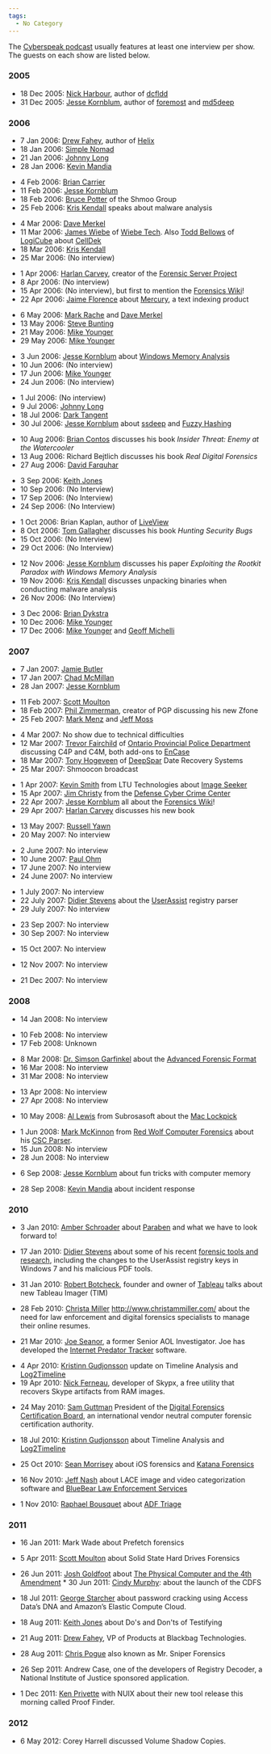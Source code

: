 ```yaml
---
tags:
  - No Category
---
```

The [Cyberspeak podcast](cyberspeak_podcast.md) usually features
at least one interview per show. The guests on each show are listed
below.

### 2005

- 18 Dec 2005: [Nick Harbour](nick_harbour.md), author of
  [dcfldd](dcfldd.md)
- 31 Dec 2005: [Jesse Kornblum](jesse_kornblum.md), author of
  [foremost](foremost.md) and [md5deep](md5deep.md)

### 2006

- 7 Jan 2006: [Drew Fahey](drew_fahey.md), author of [Helix](helix3.md)
- 18 Jan 2006: [Simple Nomad](simple_nomad.md)
- 21 Jan 2006: [Johnny Long](johnny_long.md)
- 28 Jan 2006: [Kevin Mandia](kevin_mandia.md)

<!-- -->

- 4 Feb 2006: [Brian Carrier](brian_carrier.md)
- 11 Feb 2006: [Jesse Kornblum](jesse_kornblum.md)
- 18 Feb 2006: [Bruce Potter](bruce_potter.md) of the Shmoo Group
- 25 Feb 2006: [Kris Kendall](kris_kendall.md) speaks about malware analysis

<!-- -->

- 4 Mar 2006: [Dave Merkel](dave_merkel.md)
- 11 Mar 2006: [James Wiebe](james_wiebe.md) of [Wiebe Tech](wiebe_tech.md).
  Also [Todd Bellows](todd_bellows.md) of [LogiCube](logicube.md) about
  [CellDek](celldek.md)
- 18 Mar 2006: [Kris Kendall](kris_kendall.md)
- 25 Mar 2006: (No interview)

<!-- -->

- 1 Apr 2006: [Harlan Carvey](harlan_carvey.md), creator of the
  [Forensic Server Project](forensic_server_project.md)
- 8 Apr 2006: (No interview)
- 15 Apr 2006: (No interview), but first to mention the [Forensics
  Wiki](main_page.md)!
- 22 Apr 2006: [Jaime Florence](jaime_florence.md) about
  [Mercury](mercury.md), a text indexing product

<!-- -->

- 6 May 2006: [Mark Rache](mark_rache.md) and [Dave
  Merkel](dave_merkel.md)
- 13 May 2006: [Steve Bunting](steve_bunting.md)
- 21 May 2006: [Mike Younger](mike_younger.md)
- 29 May 2006: [Mike Younger](mike_younger.md)

<!-- -->

- 3 Jun 2006: [Jesse Kornblum](jesse_kornblum.md) about [Windows
  Memory Analysis](windows_memory_analysis.md)
- 10 Jun 2006: (No interview)
- 17 Jun 2006: [Mike Younger](mike_younger.md)
- 24 Jun 2006: (No interview)

<!-- -->

- 1 Jul 2006: (No interview)
- 9 Jul 2006: [Johnny Long](johnny_long.md)
- 18 Jul 2006: [Dark Tangent](dark_tangent.md)
- 30 Jul 2006: [Jesse Kornblum](jesse_kornblum.md) about
  [ssdeep](ssdeep.md) and [Fuzzy
  Hashing](context_triggered_piecewise_hashing.md)

<!-- -->

- 10 Aug 2006: [Brian Contos](brian_contos.md) discusses his
  book *Insider Threat: Enemy at the Watercooler*
- 13 Aug 2006: Richard Bejtlich discusses his book *Real Digital Forensics*
- 27 Aug 2006: [David Farquhar](david_farquhar.md)

<!-- -->

- 3 Sep 2006: [Keith Jones](keith_jones.md)
- 10 Sep 2006: (No Interview)
- 17 Sep 2006: (No Interview)
- 24 Sep 2006: (No Interview)

<!-- -->

- 1 Oct 2006: Brian Kaplan, author of [LiveView](liveview.md)
- 8 Oct 2006: [Tom Gallagher](tom_gallagher.md) discusses his
  book *Hunting Security Bugs*
- 15 Oct 2006: (No Interview)
- 29 Oct 2006: (No Interview)

<!-- -->

- 12 Nov 2006: [Jesse Kornblum](jesse_kornblum.md) discusses his
  paper *Exploiting the Rootkit Paradox with Windows Memory Analysis*
- 19 Nov 2006: [Kris Kendall](kris_kendall.md) discusses
  unpacking binaries when conducting malware analysis
- 26 Nov 2006: (No Interview)

<!-- -->

- 3 Dec 2006: [Brian Dykstra](brian_dykstra.md)
- 10 Dec 2006: [Mike Younger](mike_younger.md)
- 17 Dec 2006: [Mike Younger](mike_younger.md) and [Geoff
  Michelli](geoff_michelli.md)

### 2007

- 7 Jan 2007: [Jamie Butler](jamie_butler.md)
- 17 Jan 2007: [Chad McMillan](chad_mcmillan.md)
- 28 Jan 2007: [Jesse Kornblum](jesse_kornblum.md)

<!-- -->

- 11 Feb 2007: [Scott Moulton](scott_moulton.md)
- 18 Feb 2007: [Phil Zimmerman](phil_zimmerman.md), creator of PGP discussing
  his new Zfone
- 25 Feb 2007: [Mark Menz](mark_menz.md) and [Jeff Moss](jeff_moss.md)

<!-- -->

- 4 Mar 2007: No show due to technical difficulties
- 12 Mar 2007: [Trevor Fairchild](trevor_fairchild.md) of
  [Ontario Provincial Police
  Department](ontario_provincial_police_department.md)
  discussing C4P and C4M, both add-ons to [EnCase](encase.md)
- 18 Mar 2007: [Tony Hogeveen](tony_hogeveen.md) of
  [DeepSpar](deepspar.md) Date Recovery Systems
- 25 Mar 2007: Shmoocon broadcast

<!-- -->

- 1 Apr 2007: [Kevin Smith](kevin_smith.md) from LTU
  Technologies about [Image Seeker](image_seeker.md)
- 15 Apr 2007: [Jim Christy](jim_christy.md) from the [Defense
  Cyber Crime Center](defense_cyber_crime_center.md)
- 22 Apr 2007: [Jesse Kornblum](jesse_kornblum.md) all about the
  [Forensics Wiki](main_page.md)!
- 29 Apr 2007: [Harlan Carvey](harlan_carvey.md) discusses his
  new book

<!-- -->

- 13 May 2007: [Russell Yawn](russell_yawn.md)
- 20 May 2007: No interview

<!-- -->

- 2 June 2007: No interview
- 10 June 2007: [Paul Ohm](paul_ohm.md)
- 17 June 2007: No interview
- 24 June 2007: No interview

<!-- -->

- 1 July 2007: No interview
- 22 July 2007: [Didier Stevens](didier_stevens.md) about the
  [UserAssist](userassist.md) registry parser
- 29 July 2007: No interview

<!-- -->

- 23 Sep 2007: No interview
- 30 Sep 2007: No interview

<!-- -->

- 15 Oct 2007: No interview

<!-- -->

- 12 Nov 2007: No interview

<!-- -->

- 21 Dec 2007: No interview

### 2008

- 14 Jan 2008: No interview

<!-- -->

- 10 Feb 2008: No interview
- 17 Feb 2008: Unknown

<!-- -->

- 8 Mar 2008: [Dr. Simson Garfinkel](simson_l._garfinkel.md)
  about the [Advanced Forensic Format](aff.md)
- 16 Mar 2008: No interview
- 31 Mar 2008: No interview

<!-- -->

- 13 Apr 2008: No interview
- 27 Apr 2008: No interview

<!-- -->

- 10 May 2008: [Al Lewis](al_lewis.md) from Subrosasoft about the [Mac
  Lockpick](mac_lockpick.md)

<!-- -->

- 1 Jun 2008: [Mark McKinnon](mark_mckinnon.md) from [Red Wolf
  Computer Forensics](http://redwolfcomputerforensics.com/) about his
  [CSC Parser](csc_parser.md).
- 15 Jun 2008: No interview
- 28 Jun 2008: No interview

<!-- -->

- 6 Sep 2008: [Jesse Kornblum](jesse_kornblum.md) about fun
  tricks with computer memory

<!-- -->

- 28 Sep 2008: [Kevin Mandia](kevin_mandia.md) about incident
  response

### 2010

- 3 Jan 2010: [Amber Schroader](amber_schroader.md) about
  [Paraben](http://www.paraben.com/) and what we have to look forward
  to!

<!-- -->

- 17 Jan 2010: [Didier Stevens](didier_stevens.md) about some of
  his recent [forensic tools and
  research](http://blog.didierstevens.com/), including the changes to
  the UserAssist registry keys in Windows 7 and his malicious PDF tools.

<!-- -->

- 31 Jan 2010: [Robert Botcheck](robert_botcheck.md), founder
  and owner of [Tableau](http://www.tableau.com/) talks about new
  Tableau Imager (TIM)

<!-- -->

- 28 Feb 2010: [Christa Miller](christa_miller.md)
  <http://www.christammiller.com/> about the need for law enforcement
  and digital forensics specialists to manage their online resumes.

<!-- -->

- 21 Mar 2010: [Joe Seanor](joe_seanor.md), a former Senior AOL
  Investigator. Joe has developed the [Internet Predator
  Tracker](http://www.internetpredatortracker.com/) software.

<!-- -->

- 4 Apr 2010: [Kristinn Gudjonsson](kristinn_gudjonsson.md)
  update on Timeline Analysis and
  [Log2Timeline](http://log2timeline.net/)
- 19 Apr 2010: [Nick Ferneau](nick_ferneau.md), developer of
  Skypx, a free utility that recovers Skype artifacts from RAM images.

<!-- -->

- 24 May 2010: [Sam Guttman](sam_guttman.md) President of the
  [Digital Forensics Certification Board](http://www.ncfs.org/dfcb), an
  international vendor neutral computer forensic certification
  authority.

<!-- -->

- 18 Jul 2010: [Kristinn Gudjonsson](kristinn_gudjonsson.md)
  about Timeline Analysis and [Log2Timeline](http://log2timeline.net/)

<!-- -->

- 25 Oct 2010: [Sean Morrisey](sean_morrisey.md) about iOS
  forensics and [Katana Forensics](http://www.katanaforensics.com/)

<!-- -->

- 16 Nov 2010: [Jeff Nash](jeff_nash.md) about LACE image and
  video categorization software and [BlueBear Law Enforcement
  Services](http://www.bb-les.com/)

<!-- -->

- 1 Nov 2010: [Raphael Bousquet](raphael_bousquet.md) about [ADF
  Triage](http://www.adfsolutions.com/index.php?option=com_content&view=article&id=65&Itemid=72)

### 2011

- 16 Jan 2011: Mark Wade about Prefetch forensics

<!-- -->

- 5 Apr 2011: [Scott Moulton](scott_moulton.md) about Solid
  State Hard Drives Forensics

<!-- -->

- 26 Jun 2011: [Josh Goldfoot](josh_goldfoot.md) about [The
  Physical Computer and the 4th
  Amendment](http://www.bjcl.org/current/16_1/3_Goldfoot_draft1.pdf) \*
  30 Jun 2011: [Cindy Murphy](cindy_murphy.md): about the launch
  of the CDFS

<!-- -->

- 18 Jul 2011: [George Starcher](george_starcher.md) about
  password cracking using Access Data’s DNA and Amazon’s Elastic Compute
  Cloud.

<!-- -->

- 18 Aug 2011: [Keith Jones](keith_jones.md) about Do's and
  Don'ts of Testifying

<!-- -->

- 21 Aug 2011: [Drew Fahey](drew_fahey.md), VP of Products at
  Blackbag Technologies.

<!-- -->

- 28 Aug 2011: [Chris Pogue](chris_pogue.md) also known as Mr.
  Sniper Forensics

<!-- -->

- 26 Sep 2011: Andrew Case, one of the developers of Registry Decoder,
  a National Institute of Justice sponsored application.

<!-- -->

- 1 Dec 2011: [Ken Privette](ken_privette.md) with NUIX about
  their new tool release this morning called Proof Finder.

### 2012

- 6 May 2012: Corey Harrell discussed Volume Shadow Copies.
